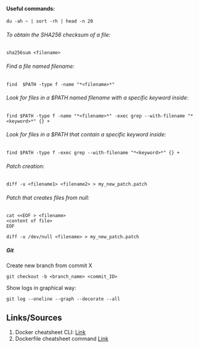 #### Useful commands:

```
du -ah ~ | sort -rh | head -n 20
```
###### To obtain the SHA256 checksum of a file:
```
sha256sum <filename>
```
###### Find a file named filename:
```
find  $PATH -type f -name "*<filename>*"
```
###### Look for files in a $PATH named filename with a specific keyword inside:
```
find $PATH -type f -name "*<filename>*" -exec grep --with-filename "*<keyword>*" {} +
```
###### Look for files in a $PATH that contain a specific keyword inside:
```
find $PATH -type f -exec grep --with-filename "*<keyword>*" {} +
```
###### Patch creation:
```
diff -u <filename1> <filename2> > my_new_patch.patch
```
###### Patch that creates files from null:
```
cat <<EOF > <filename>
<content of file>
EOF
```
```
diff -u /dev/null <filename> > my_new_patch.patch
```
##### Git
Create new branch from commit X
```
git checkout -b <branch_name> <commit_ID>
```
Show logs in graphical way:
```
git log --oneline --graph --decorate --all
```

## Links/Sources

1. Docker cheatsheet CLI: [Link](https://docs.docker.com/get-started/docker_cheatsheet.pdf)
2. Dockerfile cheatsheet command [Link](https://kapeli.com/cheat_sheets/Dockerfile.docset/Contents/Resources/Documents/index)
